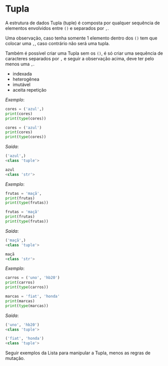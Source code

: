 # Tupla

A estrutura de dados Tupla (tuple) é composta por qualquer sequência de elementos envolvidos entre `()` e separados por `,`.

Uma observação, caso tenha somente 1 elemento dentro dos `()` tem que colocar uma `,`, caso contrário não será uma tupla.

Também é possível criar uma Tupla sem os `()`, é só criar uma sequência de caracteres separados por `,` e seguir a observação acima, deve ter pelo menos uma `,`.

* indexada
* heterogênea
* imutável
* aceita repetição

*Exemplo*:
~~~python
cores = ('azul',)
print(cores)
print(type(cores))

cores = ('azul')
print(cores)
print(type(cores))
~~~

*Saída*:
~~~python
('azul',)
<class 'tuple'>

azul
<class 'str'>
~~~

*Exemplo*:
~~~python
frutas = 'maçã',
print(frutas)
print(type(frutas))

frutas = 'maçã'
print(frutas)
print(type(frutas))
~~~

*Saída*:
~~~python
('maçã',)
<class 'tuple'>

maçã
<class 'str'>
~~~

*Exemplo*:
~~~python
carros = ('uno', 'hb20')
print(carros)
print(type(carros))

marcas = 'fiat', 'honda'
print(marcas)
print(type(marcas))
~~~

*Saída*:
~~~python
('uno', 'hb20')
<class 'tuple'>

('fiat', 'honda')
<class 'tuple'>
~~~

Seguir exemplos da Lista para manipular a Tupla, menos as regras de mutação.